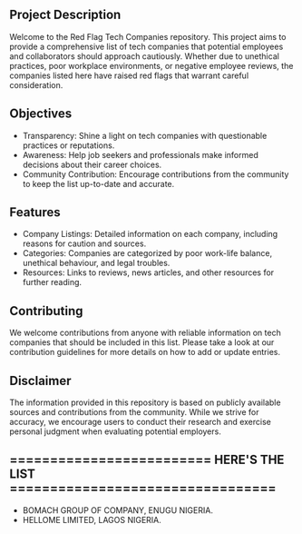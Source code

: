 ## Project Description
Welcome to the Red Flag Tech Companies repository. This project aims to provide a comprehensive list of tech companies that potential employees and collaborators should approach cautiously. Whether due to unethical practices, poor workplace environments, or negative employee reviews, the companies listed here have raised red flags that warrant careful consideration.

## Objectives
- Transparency: Shine a light on tech companies with questionable practices or reputations.
- Awareness: Help job seekers and professionals make informed decisions about their career choices.
- Community Contribution: Encourage contributions from the community to keep the list up-to-date and accurate.
## Features
- Company Listings: Detailed information on each company, including reasons for caution and sources.
- Categories: Companies are categorized by poor work-life balance, unethical behaviour, and legal troubles.
- Resources: Links to reviews, news articles, and other resources for further reading.
## Contributing
We welcome contributions from anyone with reliable information on tech companies that should be included in this list. Please take a look at our contribution guidelines for more details on how to add or update entries.

## Disclaimer
The information provided in this repository is based on publicly available sources and contributions from the community. While we strive for accuracy, we encourage users to conduct their research and exercise personal judgment when evaluating potential employers.

## ========================= HERE'S THE LIST =================================
- BOMACH GROUP OF COMPANY, ENUGU NIGERIA.
- HELLOME LIMITED, LAGOS NIGERIA.

